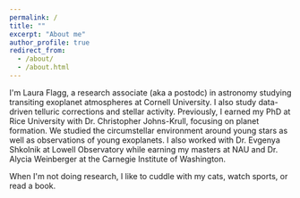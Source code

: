 ```yaml
---
permalink: /
title: ""
excerpt: "About me"
author_profile: true
redirect_from: 
  - /about/
  - /about.html
---
```

I'm Laura Flagg, a research associate (aka a postodc) in astronomy studying transiting exoplanet atmospheres at Cornell University. I also study data-driven telluric corrections and stellar activity. Previously, I earned my PhD at Rice University with Dr. Christopher Johns-Krull, focusing on planet formation.  We studied the circumstellar environment around young stars as well as observations of young exoplanets.  I also worked with Dr. Evgenya Shkolnik at Lowell Observatory while earning my masters at NAU and Dr. Alycia Weinberger at the Carnegie Institute of Washington.

When I'm not doing research, I like to cuddle with my cats, watch sports, or read a book.
